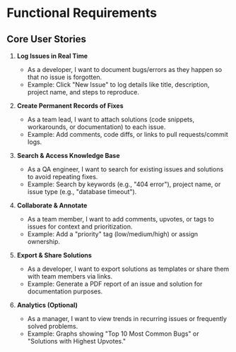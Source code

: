 # Functional Requirements

## Core User Stories
1. **Log Issues in Real Time**
    - As a developer, I want to document bugs/errors as they happen so that no issue is forgotten.
    - Example: Click "New Issue" to log details like title, description, project name, and steps to reproduce.

2. **Create Permanent Records of Fixes**
    - As a team lead, I want to attach solutions (code snippets, workarounds, or documentation) to each issue.
    - Example: Add comments, code diffs, or links to pull requests/commit logs.

3. **Search & Access Knowledge Base**
    - As a QA engineer, I want to search for existing issues and solutions to avoid repeating fixes.
    - Example: Search by keywords (e.g., "404 error"), project name, or issue type (e.g., "database timeout").

4. **Collaborate & Annotate**
    - As a team member, I want to add comments, upvotes, or tags to issues for context and prioritization.
    - Example: Add a "priority" tag (low/medium/high) or assign ownership.

5. **Export & Share Solutions**
    - As a developer, I want to export solutions as templates or share them with team members via links.
    - Example: Generate a PDF report of an issue and solution for documentation purposes.

6. **Analytics (Optional)**
    - As a manager, I want to view trends in recurring issues or frequently solved problems.
    - Example: Graphs showing "Top 10 Most Common Bugs" or "Solutions with Highest Upvotes."  
